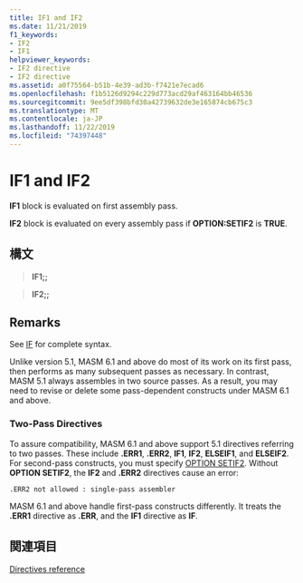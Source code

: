 ```yaml
---
title: IF1 and IF2
ms.date: 11/21/2019
f1_keywords:
- IF2
- IF1
helpviewer_keywords:
- IF2 directive
- IF2 directive
ms.assetid: a0f75564-b51b-4e39-ad3b-f7421e7ecad6
ms.openlocfilehash: f1b5126d9294c229d773acd29af463164bb46536
ms.sourcegitcommit: 9ee5df398bfd30a42739632de3e165874cb675c3
ms.translationtype: MT
ms.contentlocale: ja-JP
ms.lasthandoff: 11/22/2019
ms.locfileid: "74397448"
---
```

# <a name="if1-and-if2"></a>IF1 and IF2

**IF1** block is evaluated on first assembly pass.

**IF2** block is evaluated on every assembly pass if **OPTION:SETIF2** is **TRUE**.

## <a name="syntax"></a>構文

> **IF1;;**

> **IF2;;**

## <a name="remarks"></a>Remarks

See [IF](../../assembler/masm/if-masm.md) for complete syntax.

Unlike version 5.1, MASM 6.1 and above do most of its work on its first pass, then performs as many subsequent passes as necessary. In contrast, MASM 5.1 always assembles in two source passes. As a result, you may need to revise or delete some pass-dependent constructs under MASM 6.1 and above.

### <a name="two-pass-directives"></a>Two-Pass Directives

To assure compatibility, MASM 6.1 and above support 5.1 directives referring to two passes. These include **.ERR1**, **.ERR2**, **IF1**, **IF2**, **ELSEIF1**, and **ELSEIF2**. For second-pass constructs, you must specify [OPTION SETIF2](option-masm.md). Without **OPTION SETIF2**, the **IF2** and **.ERR2** directives cause an error:

```output
.ERR2 not allowed : single-pass assembler
```

MASM 6.1 and above handle first-pass constructs differently. It treats the **.ERR1** directive as **.ERR**, and the **IF1** directive as **IF**.

## <a name="see-also"></a>関連項目

[Directives reference](directives-reference.md)
